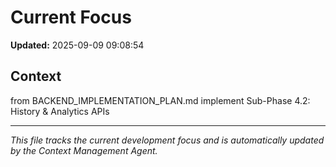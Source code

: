 # Current Focus

**Updated:** 2025-09-09 09:08:54

## Context

from BACKEND_IMPLEMENTATION_PLAN.md implement Sub-Phase 4.2: History & Analytics APIs

---

*This file tracks the current development focus and is automatically updated by the Context Management Agent.*